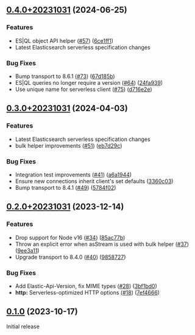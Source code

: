 ## [0.4.0+20231031](https://github.com/elastic/elasticsearch-serverless-js/compare/v0.3.0+20231031...v0.4.0+20231031) (2024-06-25)


### Features

* ES|QL object API helper ([#57](https://github.com/elastic/elasticsearch-serverless-js/issues/57)) ([6ce1ff1](https://github.com/elastic/elasticsearch-serverless-js/commit/6ce1ff11ae753c3ceda285272a94884fab6c0701))
* Latest Elasticsearch serverless specification changes


### Bug Fixes

* Bump transport to 8.6.1 ([#73](https://github.com/elastic/elasticsearch-serverless-js/issues/73)) ([67d185b](https://github.com/elastic/elasticsearch-serverless-js/commit/67d185bf7eb4323b5ba9f914ef1077e1b06b7715))
* ES|QL queries no longer require a version ([#64](https://github.com/elastic/elasticsearch-serverless-js/issues/64)) ([24fa939](https://github.com/elastic/elasticsearch-serverless-js/commit/24fa9398d7e5592c341f2e183aeca71760f372ae))
* Use unique name for serverless client ([#75](https://github.com/elastic/elasticsearch-serverless-js/issues/75)) ([d716e2e](https://github.com/elastic/elasticsearch-serverless-js/commit/d716e2e0a0b9e420d7a427a2a16170a34e638c7b))

## [0.3.0+20231031](https://github.com/elastic/elasticsearch-serverless-js/compare/v0.2.0+20231031...v0.3.0+20231031) (2024-04-03)


### Features

* Latest Elasticsearch serverless specification changes
* bulk helper improvements ([#51](https://github.com/elastic/elasticsearch-serverless-js/issues/51)) ([eb7d29c](https://github.com/elastic/elasticsearch-serverless-js/commit/eb7d29c9426e6d3671d11c4e082e058e79196647))


### Bug Fixes

* Integration test improvements ([#41](https://github.com/elastic/elasticsearch-serverless-js/issues/41)) ([a6a1944](https://github.com/elastic/elasticsearch-serverless-js/commit/a6a1944b896df5cdff86c03e31ef2d846668a0dc))
* Ensure new connections inherit client's set defaults ([3360c03](https://github.com/elastic/elasticsearch-serverless-js/commit/3360c0356c756c5c3a8e527afa3e9630435eb127))
* Bump transport to 8.4.1 ([#49](https://github.com/elastic/elasticsearch-serverless-js/issues/49)) ([5784f02](https://github.com/elastic/elasticsearch-serverless-js/commit/5784f02b15b3102a92dfd3b5aa67b4f0be374f63))

## [0.2.0+20231031](https://github.com/elastic/elasticsearch-serverless-js/compare/v0.1.0+20231031...v0.2.0+20231031) (2023-12-14)


### Features

* Drop support for Node v16 ([#34](https://github.com/elastic/elasticsearch-serverless-js/issues/34)) ([85ac77b](https://github.com/elastic/elasticsearch-serverless-js/commit/85ac77b3de2ad1c305efff01b938dfb53706fa92))
* Throw an explicit error when asStream is used with bulk helper ([#37](https://github.com/elastic/elasticsearch-serverless-js/issues/37)) ([9ee3a11](https://github.com/elastic/elasticsearch-serverless-js/commit/9ee3a1177871512a618d467c5dcaeacf26a98692))
* Upgrade transport to 8.4.0 ([#40](https://github.com/elastic/elasticsearch-serverless-js/issues/40)) ([9858727](https://github.com/elastic/elasticsearch-serverless-js/commit/9858727f98679dd0d82db21e4533990c3124e5f1))


### Bug Fixes

* Add Elastic-Api-Version, fix MIME types ([#28](https://github.com/elastic/elasticsearch-serverless-js/issues/28)) ([3bf1bd0](https://github.com/elastic/elasticsearch-serverless-js/commit/3bf1bd0cb9ac30222a7114b5888e4d2b2aec7690))
* **http:** Serverless-optimized HTTP options ([#18](https://github.com/elastic/elasticsearch-serverless-js/issues/18)) ([7ef4666](https://github.com/elastic/elasticsearch-serverless-js/commit/7ef46666287d57da051a23f38eb0d4e9eb2a1f06))


## [0.1.0](https://github.com/elastic/elasticsearch-serverless-js/compare/%40{2023-05-01}...v0.1.0+20231031) (2023-10-17)

Initial release
